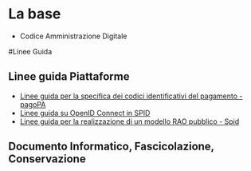   
# La base

* Codice Amministrazione Digitale

#Linee Guida

## Linee guida Piattaforme

* [Linee guida per la specifica dei codici identificativi del pagamento - pagoPA](https://www.agid.gov.it/it/piattaforme/pagopa/linee-guida-documentazione-tecnica)
* [Linee guida su OpenID Connect in SPID](https://docs.italia.it/AgID/documenti-in-consultazione/lg-openidconnect-spid-docs/it/bozza/)
* [Linee guida per la realizzazione di un modello RAO pubblico - Spid ](https://docs.italia.it/AgID/documenti-in-consultazione/lg-modello-rao-docs/it/bozza/LineeGuidaRAO.html)

## Documento Informatico, Fascicolazione, Conservazione
